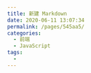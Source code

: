 ```yaml
---
title: 新建 Markdown
date: 2020-06-11 13:07:34
permalink: /pages/545aa5/
categories: 
  - 前端
  - JavaScript
tags: 
  - 
---
```

